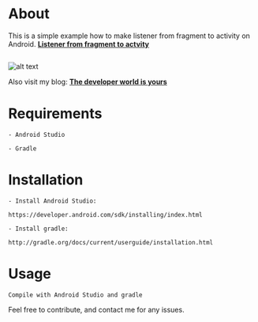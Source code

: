 # About
  This is a simple example how to make listener from fragment to activity on Android. 
  **[Listener from fragment to actvity](http://thedeveloperworldisyours.com/android/listener-from-fragment-to-activity/#sthash.T1vJyXft.dpbs)**
  
  <img src="http://thedeveloperworldisyours.com/wp-content/uploads/ListenerFromFragmentToActivity.png" alt="" />
  
  ![alt text](http://thedeveloperworldisyours.com/wp-content/uploads/listenerFragmentToActivityy.gif "gif")
  
  Also visit my blog: **[The developer world is yours](http://thedeveloperworldisyours.com/)**
  
# Requirements

    - Android Studio

    - Gradle


# Installation

    - Install Android Studio:

    https://developer.android.com/sdk/installing/index.html

    - Install gradle:

    http://gradle.org/docs/current/userguide/installation.html

# Usage
    Compile with Android Studio and gradle


Feel free to contribute, and contact me for any issues.
